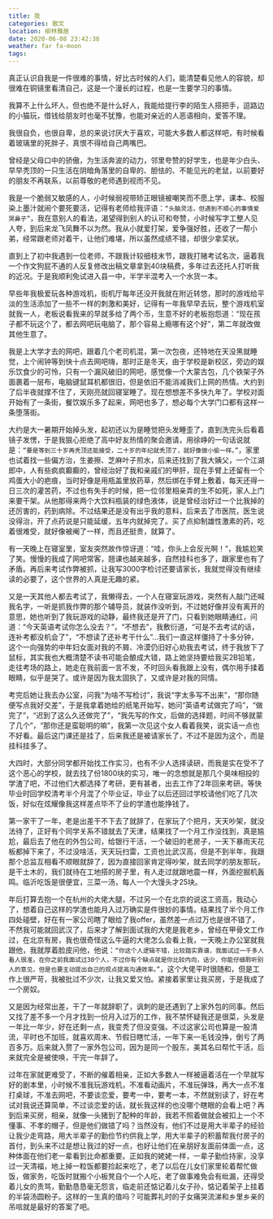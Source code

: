 ```yaml
---
title: 我
categories: 散文
location: 柳林雅居
date: 2020-06-08 23:42:38
weather: far fa-moon
tags:
---
```


真正认识自我是一件很难的事情，好比古时候的人们，能清楚看见他人的容貌，却很难在铜镜里看清自己，这是一个漫长的过程，也是一生要学习的事情。

我算不上什么坏人，但也绝不是什么好人，我能给提行李的陌生人搭把手，逗路边的小猫玩，借钱给朋友时也毫不犹豫，也能对亲近的人恶语相向，爱答不理。

我很自负，也很自卑，总的来说讨厌大于喜欢，可能大多数人都这样吧，有时候看着玻璃里的死胖子，真恨不得给自己两嘴巴。

<!-- more -->

曾经是父母口中的骄傲，为生活奔波的动力，邻里夸赞的好学生，也是年少白头、早早秃顶的一只生活在阴暗角落里的自卑的、胆怯的、不能见光的老鼠，以前要好的朋友不再联系，以前尊敬的老师遇到视而不见。

我是一个脆弱又敏感的人，小时候弱视带矫正眼镜被嘲笑而不愿上学，课本、校服染上墨汁就闹个要死要活，记得有老师给我评语：`“头脑灵活，但遇到不顺心的事情爱哭鼻子”`，我在意别人的看法，渴望得到别人的认可和夸赞，小时候写字工整人见人夸，到后来龙飞凤舞不以为然。我从小就爱打架，爱争强好胜，还收了一帮小弟，经常跟老师对着干，让他们难堪，所以虽然成绩不错，却很少拿奖状。

直到上了初中我遇到一位老师，不跟我计较细枝末节，跟我打赌考试名次，逼着我一个作文狗屁不通的人反复修改出稿文章拿到40块稿费，多年过去还托人打听我的近况。于是我顺利免试进入县一中，半学半混考入一个水货一本。

早些年我极爱玩各种游戏机，街机厅每年还没开我就在附近转悠，那时的游戏给平淡的生活添加了一些不一样的刺激和美好，记得有一年我早早去玩，整个游戏机室就我一人，老板说看我来的早就多给了两个币，生意不好的老板抱怨道：“现在孩子都不玩这个了，都去网吧玩电脑了，那个容易上瘾哪有这个好”，第二年就改做其他生意了。

我是上大学才去的网吧，跟着几个老司机混，第一次包夜，还特地在天没黑就睡觉，上个闹钟等到快十点去网吧嗨，那时正是冬天，由于学校是新校区，旁边的娱乐饮食少的可怜，只有一个漏风破旧的网吧，感觉像一个大蒙古包，几个铁架子外面裹着一层布，电脑键鼠耳机都很旧，但是依旧不能消减我们上网的热情。大约到了后半夜就撑不住了，天刚亮就回寝室睡了。现在想想差不多快九年了。学校对面开始有了一条街，餐饮娱乐多了起来，网吧也多了，想必每个大学门口都有这样一条堕落街。

大约是大一暑期开始掉头发，起初还以为是睡觉把头发睡歪了，直到洗完头后看着镜子发愣，于是我狠心拒绝了高中好友热情的聚会邀请，用徐峥的一句话说就是：`“要是等到三十岁再秃顶还能接受，二十岁的年纪就秃顶了，就好像做小偷一样。”`，家里也试着找一些偏方治，生姜擦、芝麻叶子煎水，后来还找到了我大姨父，一个江湖郎中，人有些疯疯癫癫的，曾经治好了我和亲戚们的甲肝，现在手臂上还留有一个鸡蛋大小的疤痕，当时好像是用瓶盖里放药草，然后绑在手臂上敷着，每天还得一日三次的灌苦药，不过也有失手的时候，把一位邻里相亲弄的生不如死，家人上门来要干架。从他那得来两个大饮料瓶装的绿色液体，说是曾经治好过一个比我掉的还厉害的，药到病除。不过结果还是没有出乎我的意料，后来去了市医院，医生说没得治，开了点药说是只能延缓，五年内就掉完了。买了点抑制雄性激素的药，吃着很难受，就好像被阉了一样，而且还挺贵，就算了。

有一天晚上在寝室里，室友突然故作惊讶道：“哇，你头上会反光啊！”，我尴尬笑了笑。慢慢的我成了网吧常客，翘课也越来越多，自然挂科也多了，跟家里也有了矛盾。再后来考试作弊被抓，让我写3000字检讨还要请家长，我就觉得没有继续读的必要了，这个世界的人真是无趣的紧。

又是一天其他人都去考试了，我懒得去，一个人在寝室玩游戏，突然有人敲门还喊我名字，一听是抓我作弊的那个辅导员，就装作没听到，不过她好像并没有离开的意思，她也听到了我玩游戏的动静，最终我还是开了门，只看到她眼睛通红，问道：“今天英语考试你怎么没去？”，“不想去”，我敷衍道，“可是不去考试的话，连补考都没机会了”，“不想读了还补考干什么”...我们一直这样僵持了十多分钟，这个一向强势的中年妇女面对我的不屑、冷漠仍旧好心劝我去考试，终于我放下了鼠标，其实我也大概清楚不读书可能会酿成大错，路上她坚持要给我买2B铅笔，走往考场的路上，她走在我前面一言不发，不时回头看我跟上没有，偶尔用手揉着眼睛，似乎是哭了。或许是因为我太固执了，又或许是对我的同情。

考完后她让我去办公室，问我“为啥不写检讨”，我说“字太多写不出来”，“那你随便写点我好交差”，于是我拿着她给的纸笔开始写，她问“英语考试做完了吗”，“做完了”，“迟到了这么久还做完了”，“我先写的作文，后做的选择题，时间不够就蒙了几个”，“那你还是蛮聪明的嘛”，我第一次见这个女人看着我笑，说实话一点也不好看。最后这门课还是挂了，后来我还是被请家长了，不过不是因为这个，而是挂科挂多了。

大四时，大部分同学都开始找工作实习，也有不少人选择读研，而我是实在受不了这个恶心的学校，就去找了份1800块的实习，唯一的念想就是那几个臭味相投的学渣了吧，不过他们大都选择了考研，更有甚者，出去工作了2年回来考研。等快毕业时回学校清考半个月混了个毕业证，毕业了以后还回过学校请他们吃了几次饭，好似在炫耀像我这样差点毕不了业的学渣也能挣钱了。

第一家干了一年，老是出差干不下去了就辞了，在家玩了个把月，天天吵架，就没法待了，正好有个同学关系不错就去了天津，结果找了一个月工作没找到，真是尴尬，最后去了他在的外包公司，给银行干活，一个破旧的老房子，一天下暴雨天花板都掉下来了，不过没啥活，天天玩扫雷，工资也比武汉高，但是不到半年，我跟那个总监互相看不顺眼就辞了，因为直接回家肯定得吵架，就去同学的朋友那玩，是干土木的，我们就待在工地搭的房子里，有人走过就跟地震一样，外面挖掘机轰鸣。临沂吃饭是很便宜，三菜一汤，每人一个大馒头才25块。

年后打算去抱一个在杭州的大佬大腿，不过另一个在北京的说这工资高，我动心了，想着自己这样的学渣也能月入过万确实是件很妙的事情。结果找了半个月工作四处碰壁，好在有一家公司瞎了眼给了我offer，虽然差一点过万也是很不错了，不然我可能就回武汉了，后来才了解到面试我的大佬是我老乡，曾经在甲骨文工作过，在北京有房，我也很奇怪这么牛逼的大佬怎么会看上我，一天晚上办公室就我跟他，我就厚着脸皮问他，他说：`“你这个人逻辑不错，比较踏实靠谱，我面试过一千多人看人很准，在你之前我面试过30个人，不过你有个缺点就是你比较内向，话少，你能仔细聆听别人的意见，但是也要主动提出自己的观点提高沟通效率。”`，这个大佬平时很随和，但是工作上很严苛，我被批过不少次，让我又爱又怕。紧接着家里让我买房，于是我成了一个房奴。

又是因为经常出差，干了一年就辞职了，讽刺的是还遇到了上家外包的同事。然后又找了差不多一个月才找到一份月入过万的工作，我不禁怀疑我还是很菜，头发是一年比一年少，好在还剩一点，我变秃了但没变强。不过这家公司也算是一股清流，平时也不加班，就喜欢周末、节假日瞎忙活，一年下来一毛钱没挣，倒亏了两百多万。后来就入赘了一家外包公司，因为是同一个股东，美其名曰帮忙干活，后来就完全是被使唤，干完一年辞了。

过年在家就更难受了，不断的催着相亲，正如大多数人一样被逼着活在一个早就写好的剧本里，小时候不准我玩游戏机，不准看动画片，不准玩弹珠，再大一点不准打桌球，不准去网吧，不要谈恋爱，要考一中，要考一本，不然就别读了，好在考试对我说还算简单，不过谈恋爱的话，就长我这样的也没哪个瞎眼的会看上吧？再到后来买房，相亲，就像一头猪到了配种的年龄，我若不照着做就会被扣上一个不懂事、不孝的帽子，但是他们做错了吗？当然没有，他们不过是用大半辈子的经验让我少走弯路，用大半辈子的勤俭节约供我上学，用大半辈子的积蓄帮我付房子的首付，到头来不过是想让我过的好一点，也好让他们在亲朋好友面前体面一点，这种体面在他们老一辈看到比命都重要。正如我的姥姥一样，一辈子勤俭持家，没享过一天清福，地上掉一粒饭都要捡起来吃了，老了以后在儿女们家里轮着帮忙做饭，做家务，吃饭时就搬个小板凳自个一个人吃，老了做事难免会有纰漏，还得受着儿女的责骂，勤勤恳恳毫无怨言，临走前还惦记着儿女子孙，惦记着架子上挂着的半袋汤圆粉子。这样的一生真的值吗？可能葬礼时的子女痛哭流涕和乡里乡亲的吊唁就是最好的答案了吧。

